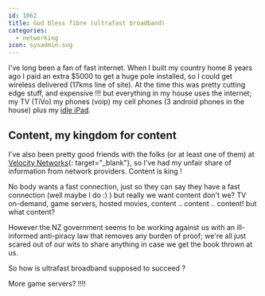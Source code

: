 ```yaml
---
id: 1062
title: God bless fibre (ultrafast broadband)
categories:
  - networking
icon: sysadmin.svg
---
```

I've long been a fan of fast internet. When I built my country home 8 years ago I paid an extra $5000 to get a huge pole installed, so I could get wireless delivered (17kms line of site). At the time this was pretty cutting edge stuff, and expensive !!! but everything in my house uses the internet; my TV (TiVo) my phones (voip) my cell phones (3 android phones in the house) plus my [idle iPad](/osx/2011/05/12/why-my-ipad-sits-idle-and-doesnt-get-used.html).

## Content, my kingdom for content

I've also been pretty good friends with the folks (or at least one of them) at [Velocity Networks](http://www.velocitynetworks.co.nz/){: target="_blank"}, so I've had my unfair share of information from network providers. Content is king !

No body wants a fast connection, just so they can say they have a fast connection (well maybe I do :) ) but really we want content don't we? TV on-demand, game servers, hosted movies, content .. content .. content! but what content?

However the NZ government seems to be working against us with an ill-informed anti-piracy law that removes any burden of proof; we're all just scared out of our wits to share anything in case we get the book thrown at us.

So how is ultrafast broadband supposed to succeed ?

More game servers? !!!! 
